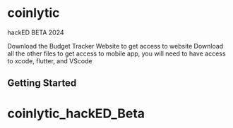 # coinlytic
hackED BETA 2024

Download the Budget Tracker Website to get access to website
Download all the other files to get access to mobile app, you will need to have access to xcode, flutter, and VScode
## Getting Started

# coinlytic_hackED_Beta
